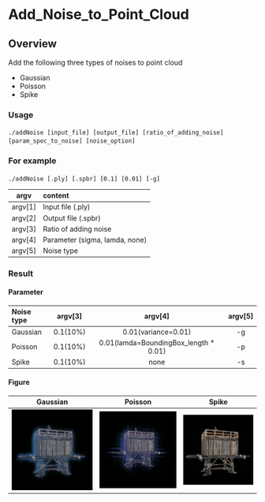 # Add_Noise_to_Point_Cloud
## Overview
Add the following three types of noises to point cloud
   - Gaussian
   - Poisson
   - Spike

### Usage
`./addNoise [input_file] [output_file] [ratio_of_adding_noise] [param_spec_to_noise] [noise_option]`

### For example
`./addNoise [.ply] [.spbr] [0.1] [0.01] [-g]`

|argv|content|
|:--:|:--|
|argv[1]|Input file (.ply)|
|argv[2]|Output file (.spbr)|
|argv[3]|Ratio of adding noise|
|argv[4]|Parameter (sigma, lamda, none)|
|argv[5]|Noise type|


### Result
#### Parameter
|Noise type|argv[3]|argv[4]|argv[5]|
|:--|:-:|:-:|:-:|
|Gaussian|0.1(10%)|0.01(variance=0.01)|-g|
|Poisson|0.1(10%)|0.01(lamda=BoundingBox_length * 0.01)|-p|
|Spike|0.1(10%)|none|-s|

#### Figure
|Gaussian|Poisson|Spike|
|:-:|:-:|:-:|
|![gaussian](sample_images/gaussian_LR1.bmp)|![poisson](sample_images/poisson_LR1.bmp)|![spike](sample_images/spike_LR1.bmp)|